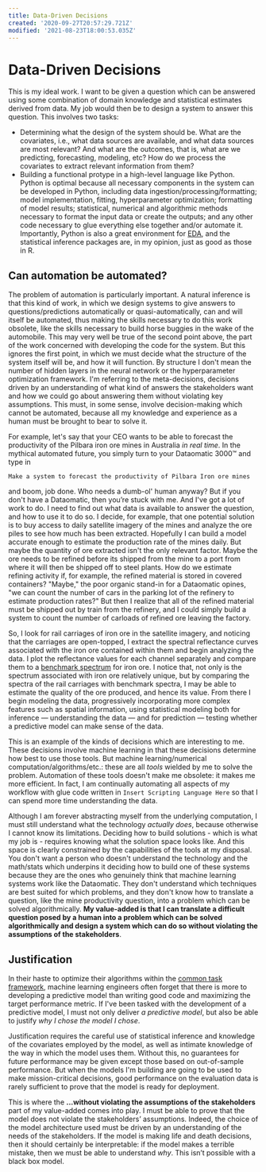 ```yaml
---
title: Data-Driven Decisions
created: '2020-09-27T20:57:29.721Z'
modified: '2021-08-23T18:00:53.035Z'
---
```


# Data-Driven Decisions

This is my ideal work. I want to be given a question which can be answered using some combination of domain knowledge and statistical estimates derived from data. My job would then be to design a system to answer this question. This involves two tasks:

- Determining what the design of the system should be. What are the covariates, i.e., what data sources are available, and what data sources are most relevant? And what are the outcomes, that is, what are we predicting, forecasting, modeling, etc? How do we process the covariates to extract relevant information from them?
- Building a functional protype in a high-level language like Python. Python is optimal because all necessary components in the system can be developed in Python, including data ingestion/processing/formatting; model implementation, fitting, hyperparameter optimization; formatting of model results; statistical, numerical and algorithmic methods necessary to format the input data or create the outputs; and any other code necessary to glue everything else together and/or automate it. Importantly, Python is also a great environment for [EDA](https://en.wikipedia.org/wiki/Exploratory_data_analysis), and the statistical inference packages are, in my opinion, just as good as those in R.

## Can automation be automated?

The problem of automation is particularly important. A natural inference is that this kind of work, in which we design systems to give answers to questions/predictions automatically or quasi-automatically, can and will itself be automated, thus making the skills necessary to do this work obsolete, like the skills necessary to build horse buggies in the wake of the automobile. This may very well be true of the second point above, the part of the work concerned with developing the code for the system. But this ignores the first point, in which we must decide what the structure of the system itself will be, and how it will function. By structure I don't mean the number of hidden layers in the neural network or the hyperparameter optimization framework. I'm referring to the meta-decisions, decisions driven by an understanding of what kind of answers the stakeholders want and how we could go about answering them without violating key assumptions. This must, in some sense, involve decision-making which cannot be automated, because all my knowledge and experience as a human must be brought to bear to solve it. 

For example, let's say that your CEO wants to be able to forecast the productivity of the Pilbara iron ore mines in Australia _in real time_. In the mythical automated future, you simply turn to your Dataomatic 3000™ and type in

`Make a system to forecast the productivity of Pilbara Iron ore mines`

and boom, job done. Who needs a dumb-ol' human anyway? But if you don't have a Dataomatic, then you’re stuck with me. And I've got a lot of work to do. I need to find out what data is available to answer the question, and how to use it to do so. I decide, for example, that one potential solution is to buy access to daily satellite imagery of the mines and analyze the ore piles to see how much has been extracted. Hopefully I can build a model accurate enough to estimate the production rate of the mines daily. But maybe the quantity of ore extracted isn't the only relevant factor. Maybe the ore needs to be refined before its shipped from the mine to a port from where it will then be shipped off to steel plants. How do we estimate refining activity if, for example, the refined material is stored in covered containers? "Maybe," the poor organic stand-in for a Dataomatic opines, "we can count the number of cars in the parking lot of the refinery to estimate production rates?" But then I realize that all of the refined material must be shipped out by train from the refinery, and I could simply build a system to count the number of carloads of refined ore leaving the factory. 

So, I look for rail carriages of iron ore in the satellite imagery, and noticing that the carriages are open-topped, I extract the spectral reflectance curves associated with the iron ore contained within them and begin analyzing the data. I plot the reflectance values for each channel separately and compare them to a [benchmark spectrum](https://crustal.usgs.gov/speclab/QueryAll07a.php?quick_filter=iron) for iron ore. I notice that, not only is the spectrum associated with iron ore relatively unique, but by comparing the spectra of the rail carriages with benchmark spectra, I may be able to estimate the quality of the ore produced, and hence its value. From there I begin modeling the data, progressively incorporating more complex features such as spatial information, using statistical modeling both for inference — understanding the data — and for prediction — testing whether a predictive model can make sense of the data.

This is an example of the kinds of decisions which are interesting to me. These decisions involve machine learning in that these decisions determine how best to use those tools. But machine learning/numerical computation/algorithms/etc.: these are all _tools_ wielded by me to solve the problem. Automation of these tools doesn't make me obsolete: it makes me more efficient. In fact, I am continually automating all aspects of my workflow with glue code written in `Insert Scripting Language Here` so that I can spend more time understanding the data. 

Although I am forever abstracting myself from the underlying computation, I must still understand what the technology _actually does_, because otherwise I cannot know its limitations. Deciding how to build solutions - which is what my job is - requires knowing what the solution space looks like. And this space is clearly constrained by the capabilities of the tools at my disposal. You don't want a person who doesn't understand the technology and the math/stats which underpins it deciding how to build one of these systems because they are the ones who genuinely think that machine learning systems work like the Dataomatic. They don't understand which techniques are best suited for which problems, and they don't know how to translate a question, like the mine productivity question, into a problem which can be solved algorithmically. __My value-added is that I can translate a difficult question posed by a human into a problem which can be solved algorithmically and design a system which can do so without violating the assumptions of the stakeholders__.

## Justification

In their haste to optimize their algorithms within the [common task framework](https://courses.csail.mit.edu/18.337/2015/docs/50YearsDataScience.pdf), machine learning engineers often forget that there is more to developing a predictive model than writing good code and maximizing the target performance metric. If I've been tasked with the development of a predictive model, I must not only deliver _a predictive model_, but also be able to justify _why I chose the model I chose_. 

Justification requires the careful use of statistical inference and knowledge of the covariates employed by the model, as well as intimate knowledge of the way in which the model uses them. Without this, no guarantees for future performance may be given except those based on out-of-sample performance. But when the models I'm building are going to be used to make mission-critical decisions, good performance on the evaluation data is rarely sufficient to prove that the model is ready for deployment. 

This is where the __...without violating the assumptions of the stakeholders__ part of my value-added comes into play. I must be able to prove that the model does not violate the stakeholders’ assumptions. Indeed, the choice of the model architecture used must be driven by an understanding of the needs of the stakeholders. If the model is making life and death decisions, then it should certainly be interpretable: if the model makes a terrible mistake, then we must be able to understand _why_. This isn’t possible with a black box model.

